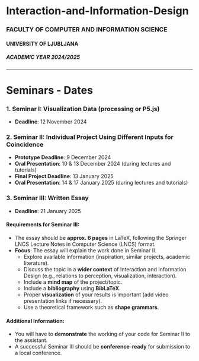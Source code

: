 # Interaction-and-Information-Design
### FACULTY OF COMPUTER AND INFORMATION SCIENCE
#### UNIVERSITY OF LJUBLJANA
##### ACADEMIC YEAR 2024/2025
 
 ---

# Seminars - Dates

### 1. Seminar I: Visualization Data (processing or P5.js) 
- **Deadline**: 12 November 2024

### 2. Seminar II: Individual Project Using Different Inputs for Coincidence 
- **Prototype Deadline**: 9 December 2024
- **Oral Presentation**: 10 & 13 December 2024 (during lectures and tutorials)
- **Final Project Deadline**: 13 January 2025
- **Oral Presentation**: 14 & 17 January 2025 (during lectures and tutorials)

### 3. Seminar III: Written Essay 
- **Deadline**: 21 January 2025

#### Requirements for Seminar III:
- The essay should be **approx. 6 pages** in LaTeX, following the Springer LNCS Lecture Notes in Computer Science (LNCS) format. 
- **Focus**: The essay will explain the work done in Seminar II.
  - Explore available information (inspiration, similar projects, academic literature).
  - Discuss the topic in a **wider context** of Interaction and Information Design (e.g., relations to perception, visualization, interaction).
  - Include a **mind map** of the project/topic.
  - Include a **bibliography** using **BibLaTeX**.
  - Proper **visualization** of your results is important (add video presentation links if necessary).
  - Use a theoretical framework such as **shape grammars**.
  
#### Additional Information:
- You will have to **demonstrate** the working of your code for Seminar II to the assistant.
- A successful Seminar III should be **conference-ready** for submission to a local conference.
